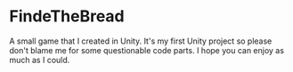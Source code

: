 # FindeTheBread

A small game that I created in Unity. It's my first Unity project so please don't blame me for some questionable code parts. I hope you can enjoy as much as I could. 


